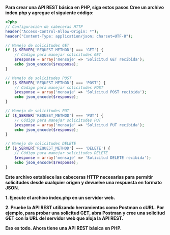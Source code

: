 **Para crear una API REST básica en PHP, siga estos pasos**
**Cree un archivo index.php y agregue el siguiente código:**


```PHP
<?php
// Configuración de cabeceras HTTP
header("Access-Control-Allow-Origin: *");
header("Content-Type: application/json; charset=UTF-8");

// Manejo de solicitudes GET
if ($_SERVER['REQUEST_METHOD'] === 'GET') {
    // Código para manejar solicitudes GET
    $response = array('mensaje' => 'Solicitud GET recibida');
    echo json_encode($response);
}

// Manejo de solicitudes POST
if ($_SERVER['REQUEST_METHOD'] === 'POST') {
    // Código para manejar solicitudes POST
    $response = array('mensaje' => 'Solicitud POST recibida');
    echo json_encode($response);
}

// Manejo de solicitudes PUT
if ($_SERVER['REQUEST_METHOD'] === 'PUT') {
    // Código para manejar solicitudes PUT
    $response = array('mensaje' => 'Solicitud PUT recibida');
    echo json_encode($response);
}

// Manejo de solicitudes DELETE
if ($_SERVER['REQUEST_METHOD'] === 'DELETE') {
    // Código para manejar solicitudes DELETE
    $response = array('mensaje' => 'Solicitud DELETE recibida');
    echo json_encode($response);
}
```


**Este archivo establece las cabeceras HTTP necesarias para permitir solicitudes desde cualquier origen y devuelve una respuesta en formato JSON.**

**1. Ejecute el archivo index.php en un servidor web.**

**2. Pruebe la API REST utilizando herramientas como Postman o cURL. Por ejemplo, para probar una solicitud GET, abra Postman y cree una solicitud GET con la URL del servidor web que aloja la API REST.**

**Eso es todo. Ahora tiene una API REST básica en PHP.**